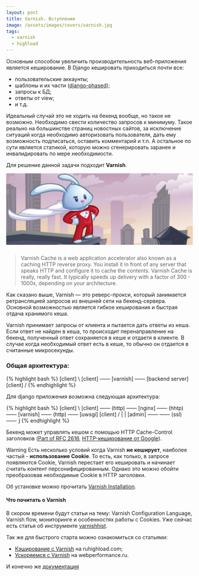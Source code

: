 ```yaml
---
layout: post
title: Varnish. Вступление
image: /assets/images/covers/varnish.jpg
tags:
  - varnish
  - highload
---
```


Основным способом увеличить производительность веб-приложения является кеширование. В Django кешировать приходиться почти все:

- пользовательские аккаунты; 
- шаблоны и их части ([django-phased](https://github.com/codysoyland/django-phased)); 
- запросы к БД; 
- ответы от view;
- и т.д.  

<!--more-->

Идеальный случай это не ходить на бекенд вообще, но такое не возможно. Необходимо свести количество запросов к минимуму. 
Такое реально на большинстве страниц новостных сайтов, за исключение ситуаций когда необходимо авторизовать пользователя, 
дать ему возможность подписаться, оставить комментарий и т.п. А остальное по сути является статикой, которую можно 
сгенерировать заранее и инвалидировать по мере необходимости. 

Для решение данной задачи подходит **Varnish**.

<img class="img-responsive" src="/assets/images/covers/varnish.jpg" style="margin-bottom: 10px">

> Varnish Cache is a web application accelerator also known as a caching HTTP reverse proxy.
> You install it in front of any server that speaks HTTP and configure it to cache the contents. 
> Varnish Cache is really, really fast. 
> It typically speeds up delivery with a factor of 300 - 1000x, depending on your architecture.

Как сказано выше, Varnish — это реверс-прокси, который занимается ретрансляцией запросов из внешней сети на бекенд-сервера. 
Основной возможностью является гибкое кеширования и быстрая отдача хранимого кеша. 

Varnish принимает запросы от клиента и пытается дать ответы из кеша. Если ответ не найден в кеша, то происходит 
перенаправление на бекенд, полученный ответ сохраняется в кеше и отдаетя в клиенте. 
В случае когда необходимый ответ есть в кеше, то обычно он отдается в считанные микросекунды. 

### Общая архитектура: 

{% highlight bash %}
[client] \ 
[client] —— [varnish] —— [backend server] 
[client] /
{% endhighlight %}

Для django приложения возможна следующая архитектура:
 
{% highlight bash %}
[client] \ 
[client] —— (http) —— [nginx] —— (hhtp) —— [varnish] —— (http) —— [uwsgi] 
[client] /              |
                        |
[admin] —— —— (ssl) ——  ⌋ 
{% endhighlight %}
 

Бекенд может управлять кешом с помощью HTTP Cache-Control заголовков 
([Part of RFC 2616](http://www.w3.org/Protocols/rfc2616/rfc2616-sec13.html),
[HTTP-кеширование от Google](https://developers.google.com/web/fundamentals/performance/optimizing-content-efficiency/http-caching?hl=ru)).

<span class="label label-warning">Warning</span> Есть несколько условий когда Varnish **не кеширует**, наиболее частый - **использование Cookie**. 
То есть, как только, в запросе появляются Cookie, Varnish перестает его кешировать и начинает считать контент персонифицированным. Однако это можно обойти преобразовав необходимые Cookie в HTTP заголовки.

Об установке можно прочитать [Varnish Installation](https://www.varnish-cache.org/docs/4.0/installation/index.html).

#### Что почитать о Varnish
В скором времени будут статьи на тему: Varnish Configuration Language, Varnish flow, мониторинге и особенностях работы с Cookies. 
Уже сейчас есть статья об инструменте [varnishhist](/2015/04/16/varnishhist/). 

Так же для быстрого старта можно ознакомиться со статьями: 

- [Кэширование с Varnish](http://ruhighload.com/index.php/2009/04/21/varnish-%D0%B1%D1%8B%D1%81%D1%82%D1%80%D1%8B%D0%B9-%D1%81%D1%82%D0%B0%D1%80%D1%82/) на ruhighload.com;
- [Ускоряемся с Varnish](http://webperformance.ru/2011/06/03/varnish-speed-up/) на webperformance.ru.

И конечно же [документация](https://www.varnish-cache.org/docs/4.0/index.html)


